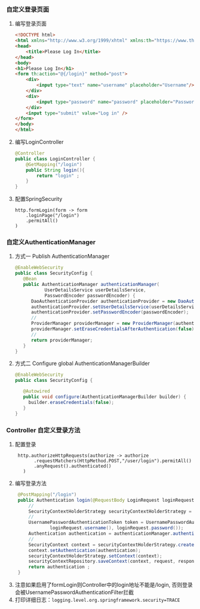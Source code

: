### 自定义登录页面
1. 编写登录页面
    ```html
    <!DOCTYPE html>
    <html xmlns="http://www.w3.org/1999/xhtml" xmlns:th="https://www.thymeleaf.org">
    <head>
        <title>Please Log In</title>
    </head>
    <body>
    <h1>Please Log In</h1>
    <form th:action="@{/login}" method="post">
        <div>
            <input type="text" name="username" placeholder="Username"/>
        </div>
        <div>
            <input type="password" name="password" placeholder="Password"/>
        </div>
        <input type="submit" value="Log in" />
    </form>
    </body>
    </html>
    ```
2. 编写LoginController
    ```java
    @Controller
    public class LoginController {
        @GetMapping("/login")
        public String login(){
            return "login" ;
        }
    }
    ```
3. 配置SpringSecurity
    ```text
    http.formLogin(form -> form
        .loginPage("/login")
        .permitAll()
    )
    ```
### 自定义AuthenticationManager 
1. 方式一 Publish AuthenticationManager
   ```java
   @EnableWebSecurity
   public class SecurityConfig {
      @Bean
      public AuthenticationManager authenticationManager(
              UserDetailsService userDetailsService,
              PasswordEncoder passwordEncoder) {
         DaoAuthenticationProvider authenticationProvider = new DaoAuthenticationProvider();
         authenticationProvider.setUserDetailsService(userDetailsService);
         authenticationProvider.setPasswordEncoder(passwordEncoder);
         //
         ProviderManager providerManager = new ProviderManager(authenticationProvider);
         providerManager.setEraseCredentialsAfterAuthentication(false);
         //
         return providerManager;
      }
   }
   ```
2. 方式二 Configure global AuthenticationManagerBuilder
   ```java
   @EnableWebSecurity
   public class SecurityConfig {
   
      @Autowired
	  public void configure(AuthenticationManagerBuilder builder) {
		builder.eraseCredentials(false);
	  }
   }
   ```
### Controller 自定义登录方法
1. 配置登录
   ```text
    http.authorizeHttpRequests(authorize -> authorize
          .requestMatchers(HttpMethod.POST,"/user/login").permitAll()
          .anyRequest().authenticated()
      )
   ```
2. 编写登录方法
   ```java
    @PostMapping("/login")
    public Authentication login(@RequestBody LoginRequest loginRequest, HttpServletRequest request, HttpServletResponse response){
        //
        SecurityContextHolderStrategy securityContextHolderStrategy = SecurityContextHolder.getContextHolderStrategy();
        //
        UsernamePasswordAuthenticationToken token = UsernamePasswordAuthenticationToken.unauthenticated(
                loginRequest.username(), loginRequest.password());
        Authentication authentication = authenticationManager.authenticate(token);
        //
        SecurityContext context = securityContextHolderStrategy.createEmptyContext();
        context.setAuthentication(authentication);
        securityContextHolderStrategy.setContext(context);
        securityContextRepository.saveContext(context, request, response);
        return authentication ;
    }
   ```
3. 注意如果启用了formLogin则Controller中的login地址不能是/login, 否则登录会被UsernamePasswordAuthenticationFilter拦截
4. 打印详细日志：```logging.level.org.springframework.security=TRACE```
